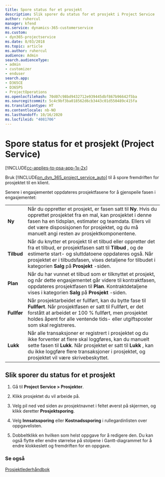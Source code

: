 ```yaml
---
title: Spore status for et prosjekt
description: Slik sporer du status for et prosjekt i Project Service
author: ruhercul
manager: kfend
ms.service: dynamics-365-customerservice
ms.custom:
- dyn365-projectservice
ms.date: 8/03/2018
ms.topic: article
ms.author: ruhercul
audience: Admin
search.audienceType:
- admin
- customizer
- enduser
search.app:
- D365CE
- D365PS
- ProjectOperations
ms.openlocfilehash: 70d07c98bd9432712e939445dbf867b96642f5ba
ms.sourcegitcommit: 5c4c9bf3ba018562d6cb3443c01d550489c415fa
ms.translationtype: HT
ms.contentlocale: nb-NO
ms.lasthandoff: 10/16/2020
ms.locfileid: "4081706"
---
```

# <a name="track-a-projects-status-project-service"></a>Spore status for et prosjekt (Project Service)

[!INCLUDE[cc-applies-to-psa-app-1x-2x](../includes/cc-applies-to-psa-app-1x-2x.md)]

Bruk [!INCLUDE[pn_dyn_365_project_service_auto](../includes/pn-dyn-365-project-service-auto.md)] til å spore fremdriften for prosjektet til en klient.  

Senere i engasjementet oppdateres prosjektfasene for å gjenspeile fasen i engasjementet:  


|              |                                                                                                                                                                                                                                                                                                  |
|--------------|--------------------------------------------------------------------------------------------------------------------------------------------------------------------------------------------------------------------------------------------------------------------------------------------------|
|   **Ny**    | Når du oppretter et prosjekt, er fasen satt til **Ny**. Hvis du opprettet prosjektet fra en mal, kan prosjektet i denne fasen ha en tidsplan, estimater og teamdata. Ellers vil det være disposisjonen for prosjektet, og du må manuelt angi resten av prosjektkomponentene. |
|  **Tilbud**   |      Når du knytter et prosjekt til et tilbud eller oppretter det fra et tilbud, er prosjektfasen satt til **Tilbud** , og de estimerte start- og sluttdatoene oppdateres også. Når prosjektet er i tilbudsfasen, vises detaljene for tilbudet i kategorien **Salg** på **Prosjekt** -siden.      |
|   **Plan**   |                                     Når du har vunnet et tilbud som er tilknyttet et prosjekt, og når dette engasjementet går videre til kontraktfasen, oppdateres prosjektfasen til **Plan**. Kontraktdetaljene vises i kategorien **Salg** på **Prosjekt** -siden.                                      |
| **Fullfør** |                    Når prosjektarbeidet er fullført, kan du bytte fase til **Fullført**. Når prosjektfasen er satt til Fullført, er det forstått at arbeidet er 100 % fullført, men prosjektet holdes åpent for alle ventende tids- eller utgiftsposter som skal registreres.                     |
|  **Lukk**   |           Når alle transaksjoner er registrert i prosjektet og du ikke forventer at flere skal loggføres, kan du manuelt sette fasen til **Lukk**. Når prosjektet er satt til **Lukk** , kan du ikke loggføre flere transaksjoner i prosjektet, og prosjektet vil være skrivebeskyttet.           |

## <a name="to-track-a-projects-status"></a>Slik sporer du status for et prosjekt  

1.  Gå til **Project Service > Prosjekter**.  

2.  Klikk prosjektet du vil arbeide på.  

3.  Velg pil ned ved siden av prosjektnavnet i feltet øverst på skjermen, og klikk deretter **Prosjektsporing**.  

4.  Velg **Innsatssporing** eller **Kostnadssporing** i rullegardinlisten over oppgavelisten.  

5.  Dobbeltklikk en hvilken som helst oppgave for å redigere den. Du kan også flytte eller endre størrelse på stolpene i Gantt-diagrammet for å endre klokkeslett og fremdriften for en oppgave.  

### <a name="see-also"></a>Se også  
 [Prosjektlederhåndbok](../psa/project-manager-guide.md)
